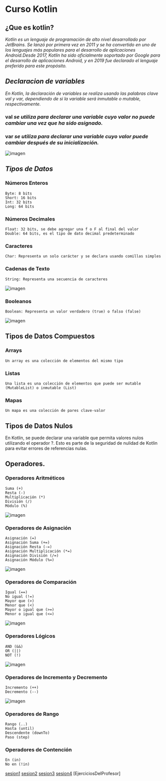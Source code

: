 # Curso Kotlin
## ¿Que es kotlin?

*Kotlin es un lenguaje de programación de alto nivel desarrollado por JetBrains. Se lanzó por primera vez en 2011 y se ha convertido en uno de los lenguajes más populares para el desarrollo de aplicaciones Android.Desde 2017, Kotlin ha sido oficialmente soportado por Google para el desarrollo de aplicaciones Android, y en 2019 fue declarado el lenguaje preferido para este propósito.*

## *Declaracion de variables*

*En Kotlin, la declaración de variables se realiza usando las palabras clave val y var, dependiendo de si la variable será inmutable o mutable, respectivamente.* 
### val *se utiliza para declarar una variable cuyo valor no puede cambiar una vez que ha sido asignado.*
### var *se utiliza para declarar una variable cuyo valor puede cambiar después de su inicialización.*

![imagen](https://github.com/user-attachments/assets/63c23e86-c0fe-43f6-965c-4a794a3e0cba)

## *Tipos de Datos*

### Números Enteros

    Byte: 8 bits
    Short: 16 bits
    Int: 32 bits
    Long: 64 bits

### Números Decimales

    Float: 32 bits, se debe agregar una f o F al final del valor
    Double: 64 bits, es el tipo de dato decimal predeterminado 

### Caracteres

    Char: Representa un solo carácter y se declara usando comillas simples

### Cadenas de Texto

    String: Representa una secuencia de caracteres
![imagen](https://github.com/user-attachments/assets/fd1b6ad7-7695-4174-b07e-4765f4c31f66)


### Booleanos

    Boolean: Representa un valor verdadero (true) o falso (false)

![imagen](https://github.com/user-attachments/assets/2acada13-7b65-4db3-be85-979fea159c78)


## Tipos de Datos Compuestos

### Arrays
        
    Un array es una colección de elementos del mismo tipo

### Listas

    Una lista es una colección de elementos que puede ser mutable (MutableList) o inmutable (List)


### Mapas

    Un mapa es una colección de pares clave-valor

## Tipos de Datos Nulos

En Kotlin, se puede declarar una variable que permita valores nulos utilizando el operador ?. Esto es parte de la seguridad de nulidad de Kotlin para evitar errores de referencias nulas.

## Operadores.

### Operadores Aritméticos

    Suma (+)
    Resta (-)
    Multiplicación (*)
    División (/)
    Módulo (%)
![imagen](https://github.com/user-attachments/assets/32ce14c3-85a1-412d-9820-f9bf4ca261b7)

### Operadores de Asignación

    Asignación (=)
    Asignación Suma (+=)
    Asignación Resta (-=)
    Asignación Multiplicación (*=)
    Asignación División (/=)
    Asignación Módulo (%=)
![imagen](https://github.com/user-attachments/assets/235f6596-1f64-4db6-af85-2da72154136b)


### Operadores de Comparación

    Igual (==)
    No igual (!=)
    Mayor que (>)
    Menor que (<)
    Mayor o igual que (>=)
    Menor o igual que (<=)
![imagen](https://github.com/user-attachments/assets/4f6ef635-f91f-4d8c-abe8-a7efef05e188)


### Operadores Lógicos

    AND (&&)
    OR (||)
    NOT (!)
![imagen](https://github.com/user-attachments/assets/2e9c1b76-34bb-49b9-9b5b-697a86dad885)


### Operadores de Incremento y Decremento

    Incremento (++)
    Decremento (--)
![imagen](https://github.com/user-attachments/assets/cfa6a635-3e54-46c3-8718-71d3fad5f179)


### Operadores de Rango

    Rango (..)
    Hasta (until)
    Descendente (downTo)
    Paso (step)

### Operadores de Contención

    En (in)
    No en (!in)

[sesion1](https://github.com/raul-roma/proyectofinalkotlin/tree/main/sesion1)
[sesion2](https://github.com/raul-roma/proyectofinalkotlin/tree/main/sesion2)
[sesion3](https://github.com/raul-roma/proyectofinalkotlin/tree/main/sesion3)
[sesion4](https://github.com/raul-roma/proyectofinalkotlin/tree/main/sesion4)
[EjerciciosDelProfesor]
